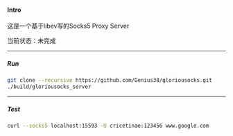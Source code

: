 #### Intro

这是一个基于libev写的Socks5 Proxy Server

当前状态：未完成

***

##### Run
```bash
git clone --recursive https://github.com/Genius38/gloriousocks.git
./build/gloriousocks_server
```
***
##### Test
```bash
curl --socks5 localhost:15593 -U cricetinae:123456 www.google.com
```
